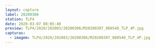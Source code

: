 ```yaml
---
layout: capture
label: 20200306
station: TLP4
date: 2020-03-07 08:05:40
preview: TLP4/2020/202003/20200306/M20200307_080540_TLP_4P.jpg
capturas:
  - imagem: TLP4/2020/202003/20200306/M20200307_080540_TLP_4P.jpg
---
```

